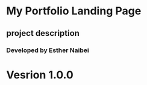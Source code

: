 # My Portfolio Landing Page
## project description
### Developed by Esther Naibei
###
# Vesrion 1.0.0
